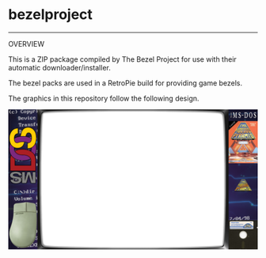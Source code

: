 # bezelproject

-------
OVERVIEW

This is a ZIP package compiled by The Bezel Project for use with their automatic downloader/installer.

The bezel packs are used in a RetroPie build for providing game bezels.

The graphics in this repository follow the following design.

![Sample bezel](https://github.com/thebezelproject/bezelprojectSA-PC/blob/master/retroarch/overlay/GameBezels/PC/$100,000%20Pyramid%20(1988).png?raw=true)

